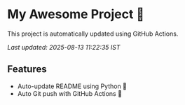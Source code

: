 # My Awesome Project 🚀

This project is automatically updated using GitHub Actions.

_Last updated: 2025-08-13 11:22:35 IST_

## Features
- Auto-update README using Python 🐍
- Auto Git push with GitHub Actions 🤖
